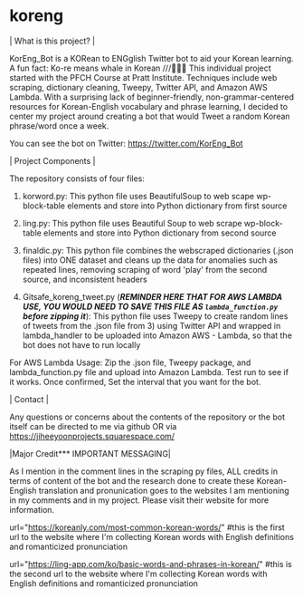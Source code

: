 # koreng

| What is this project? |

KorEng_Bot is a KORean to ENGglish Twitter bot to aid your Korean learning. A fun fact: Ko-re means whale in Korean ///🐋🐋🐋 
This individual project started with the PFCH Course at Pratt Institute. Techniques include web scraping, dictionary cleaning, Tweepy, Twitter API, and Amazon AWS Lambda. With a surprising lack of beginner-friendly, non-grammar-centered resources for Korean-English vocabulary and phrase learning, I decided to center my project around creating a bot that would Tweet a random Korean phrase/word once a week. 

You can see the bot on Twitter: https://twitter.com/KorEng_Bot

| Project Components |

The repository consists of four files:

1) korword.py: This python file uses BeautifulSoup to web scape wp-block-table elements and store into Python dictionary from first source

2) ling.py: This python file uses Beautiful Soup to web scrape wp-block-table elements and store into Python dictionary from second source

3) finaldic.py: This python file combines the webscraped dictionaries (.json files) into ONE dataset and cleans up the data for anomalies such as repeated lines, removing scraping of word 'play' from the second source, and inconsistent headers

4) Gitsafe_koreng_tweet.py (***REMINDER HERE THAT FOR AWS LAMBDA USE, YOU WOULD NEED TO SAVE THIS FILE AS `lambda_function.py` before zipping it***): This python file uses Tweepy to create random lines of tweets from the .json file from 3) using Twitter API and wrapped in lambda_handler to be uploaded into Amazon AWS - Lambda, so that the bot does not have to run locally

For AWS Lambda Usage:
  Zip the .json file, Tweepy package, and lambda_function.py file and upload into Amazon Lambda. Test run to see if it works. Once confirmed, Set the interval that you want for the bot. 

| Contact |

Any questions or concerns about the contents of the repository or the bot itself can be directed to me via github OR via https://jiheeyoonprojects.squarespace.com/

|Major Credit*** IMPORTANT MESSAGING|

As I mention in the comment lines in the scraping py files, ALL credits in terms of content of the bot and the research done to create these Korean-English translation and pronunication goes to the websites I am mentioning in my comments and in my project. Please visit their website for more information. 

url="https://koreanly.com/most-common-korean-words/" #this is the first url to the website where I'm collecting Korean words with English definitions and romanticized pronunciation

url="https://ling-app.com/ko/basic-words-and-phrases-in-korean/" #this is the second url to the website where I'm collecting Korean words with English definitions and romanticized pronunciation


